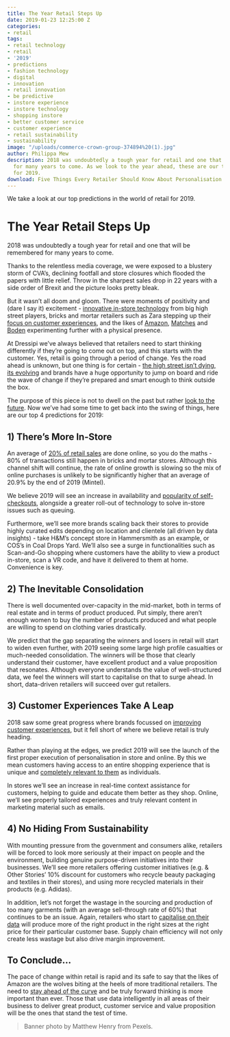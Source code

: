 ```yaml
---
title: The Year Retail Steps Up
date: 2019-01-23 12:25:00 Z
categories:
- retail
tags:
- retail technology
- retail
- '2019'
- predictions
- fashion technology
- digital
- innovation
- retail innovation
- be predictive
- instore experience
- instore technology
- shopping instore
- better customer service
- customer experience
- retail sustainability
- sustainability
image: "/uploads/commerce-crown-group-374894%20(1).jpg"
author: Philippa Mew
description: 2018 was undoubtedly a tough year for retail and one that will be remembered
  for many years to come. As we look to the year ahead, these are our top predictions
  for 2019.
download: Five Things Every Retailer Should Know About Personalisation
---
```


We take a look at our top predictions in the world of retail for 2019.

# The Year Retail Steps Up

2018 was undoubtedly a tough year for retail and one that will be remembered for many years to come. 

Thanks to the relentless media coverage, we were exposed to a blustery storm of CVA’s, declining footfall and store closures which flooded the papers with little relief. Throw in the sharpest sales drop in 22 years with a side order of Brexit and the picture looks pretty bleak. 

But it wasn’t all doom and gloom. There were moments of positivity and (dare I say it) excitement - [innovative in-store technology](https://dressipi.com/blog/how-does-technology-enhance-the-in-store-customer-experience-at-jd-sports/) from big high street players, bricks and mortar retailers such as Zara stepping up their [focus on customer experiences](https://dressipi.com/blog/zaras-self-service-check-out-highlights-a-stronger-focus-on-creating-better-in-store-customer-experiences/), and the likes of [Amazon](https://dressipi.com/blog/online-gets-physical/), [Matches](https://dressipi.com/blog/matchesfashion-expanding-from-ecommerce-to-bricks-and-mortar/) and [Boden](https://dressipi.com/blog/from-clicks-to-bricks-bodens-new-flagship-store/) experimenting further with a physical presence.

At Dressipi we’ve always believed that retailers need to start thinking differently if they’re going to come out on top, and this starts with the customer. Yes, retail is going through a period of change. Yes the road ahead is unknown, but one thing is for certain - [the high street isn’t dying, its evolving](https://dressipi.com/blog/new-phase-of-retail-evolution-bricks-and-mortar-retailers/) and brands have a huge opportunity to jump on board and ride the wave of change if they’re prepared and smart enough to think outside the box.

The purpose of this piece is not to dwell on the past but rather [look to the future](https://www.youtube.com/watch?v=GlxD47z8TKU&t=3s). Now we’ve had some time to get back into the swing of things, here are our top 4 predictions for 2019:

## 1) There’s More In-Store

An average of [20% of retail sales](https://www.ons.gov.uk/businessindustryandtrade/retailindustry/timeseries/j4mc/drsi) are done online, so you do the maths - 80% of transactions still happen in bricks and mortar stores. Although this channel shift will continue, the rate of online growth is slowing so the mix of online purchases is unlikely to be significantly higher that an average of 20.9% by the end of 2019 (Mintel). 

We believe 2019 will see an increase in availability and [popularity of self-checkouts](https://dressipi.com/blog/zaras-self-service-check-out-highlights-a-stronger-focus-on-creating-better-in-store-customer-experiences/), alongside a greater roll-out of technology to solve in-store issues such as queuing.

Furthermore, we’ll see more brands scaling back their stores to provide highly curated edits depending on location and clientele (all driven by data insights) - take H&M’s concept store in Hammersmith as an example, or COS’s in Coal Drops Yard.  We’ll also see a surge in functionalities such as Scan-and-Go shopping where customers have the ability to view a product in-store, scan a VR code, and have it delivered to them at home. Convenience is key.

## 2) The Inevitable Consolidation

There is well documented over-capacity in the mid-market, both in terms of real estate and in terms of product produced. Put simply, there aren’t enough women to buy the number of products produced and what people are willing to spend on clothing varies drastically.

We predict that the gap separating the winners and losers in retail will start to widen even further, with 2019 seeing some large high profile casualties or much-needed consolidation. The winners will be those that clearly understand their customer, have excellent product and a value proposition that resonates. Although everyone understands the value of well-structured data, we feel the winners will start to capitalise on that to surge ahead. In short, data-driven retailers will succeed over gut retailers. 

## 3) Customer Experiences Take A Leap

2018 saw some great progress where brands focussed on [improving customer experiences](https://www.youtube.com/watch?v=_y_njgfUdbg&t=4s), but it fell short of where we believe retail is truly heading.

Rather than playing at the edges, we predict 2019 will see the launch of the first proper execution of personalisation in store and online. By this we mean customers having access to an entire shopping experience that is unique and [completely relevant to them](https://dressipi.com/blog/segmentation-vs-personalisation/) as individuals. 

In stores we’ll see an increase in real-time context assistance for customers, helping to guide and educate them better as they shop. Online, we’ll see properly tailored experiences and truly relevant content in marketing material such as emails.

## 4) No Hiding From Sustainability

With mounting pressure from the government and consumers alike, retailers will be forced to look more seriously at their impact on people and the environment, building genuine purpose-driven initiatives into their businesses. We’ll see more retailers offering customer initiatives (e.g. & Other Stories’ 10% discount for customers who recycle beauty packaging and textiles in their stores), and using more recycled materials in their products (e.g. Adidas).

In addition, let’s not forget the wastage in the sourcing and production of too many garments (with an average sell-through rate of 60%) that continues to be an issue. Again, retailers who start to [capitalise on their data](https://dressipi.com/downloads/how-to-make-your-data-work-harder-to-reduce-garment-return-rates-whitepaper/) will produce more of the right product in the right sizes at the right price for their particular customer base. Supply chain efficiency will not only create less wastage but also drive margin improvement.


## To Conclude...

The pace of change within retail is rapid and its safe to say that the likes of Amazon are the wolves biting at the heels of more traditional retailers. The need to [stay ahead of the curve](https://www.youtube.com/watch?v=GlxD47z8TKU&t=3s) and be truly forward thinking is more important than ever. Those that use data intelligently in all areas of their business to deliver great product, customer service and value proposition will be the ones that stand the test of time.

> Banner photo by Matthew Henry from Pexels.
